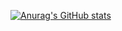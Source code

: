 [![Anurag's GitHub stats](https://github-readme-stats.vercel.app/api?username=bnour1&count_private=true&show_icons=true&theme=tokyonight&hide_border=true&bg_color=203,#20204e,#00d4ff)](https://github.com/anuraghazra/github-readme-stats)
